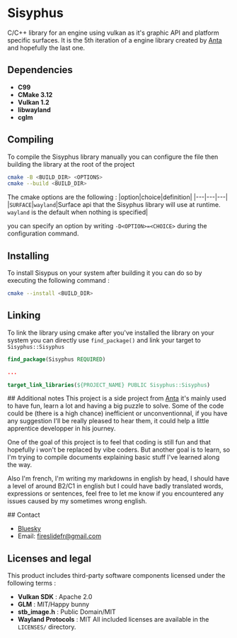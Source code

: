 # Sisyphus
C/C++ library for an engine using vulkan as it's graphic API and platform specific surfaces.
It is the 5th iteration of a engine library created by [Anta](https://bsky.app/profile/traveler-anta.bsky.social) and hopefully the last one.

## Dependencies
- **C99**
- **CMake 3.12**
- **Vulkan 1.2**
- **libwayland**
- **cglm**

## Compiling
To compile the Sisyphus library manually you can configure the file then building the library at the root of the project
```bash
cmake -B <BUILD_DIR> <OPTIONS>
cmake --build <BUILD_DIR>
```
The cmake options are the following :
|option|choice|definition|
|---|---|---|
|`SURFACE`|`wayland`|Surface api that the Sisyphus library will use at runtime. `wayland` is the default when nothing is specified|

you can specify an option by writing `-D<OPTION>=<CHOICE>` during the configuration command.

## Installing
To install Sisypus on your system after building it you can do so by executing the following command :
```bash
cmake --install <BUILD_DIR>
```

## Linking
To link the library using cmake after you've installed the library on your system you can directly use `find_package()` and link your target to `Sisyphus::Sisyphus`

```cmake
find_package(Sisyphus REQUIRED)

...

target_link_libraries(${PROJECT_NAME} PUBLIC Sisyphus::Sisyphus)
```

## Additional notes
This project is a side project from [Anta](https://bsky.app/profile/traveler-anta.bsky.social) it's mainly used to have fun, learn a lot and having a big puzzle to solve.
Some of the code could be (there is a high chance) inefficient or unconventionnal, if you have any suggestion I'll be really pleased to hear them, it could help a little apprentice developper in his journey.

One of the goal of this project is to feel that coding is still fun and that hopefully i won't be replaced by vibe coders.
But another goal is to learn, so I'm trying to compile documents explaining basic stuff I've learned along the way.

Also I'm french, I'm writing my markdowns in english by head, I should have a level of around B2/C1 in english but I could have badly translated words, expressions or sentences, feel free to let me know if you encountered any issues caused by my sometimes wrong english.

## Contact
- [Bluesky](https://bsky.app/profile/traveler-anta.bsky.social)
- Email: fireslidefr@gmail.com

## Licenses and legal
This product includes third-party software components licensed under the following terms :
- **Vulkan SDK** : Apache 2.0
- **GLM** : MIT/Happy bunny
- **stb_image.h** : Public Domain/MIT
- **Wayland Protocols** : MIT
All included licenses are available in the `LICENSES/` directory.
